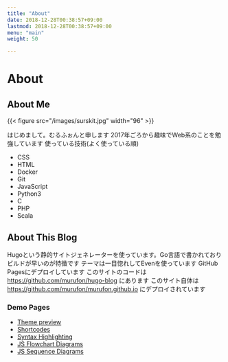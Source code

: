 ```yaml
---
title: "About"
date: 2018-12-28T00:38:57+09:00
lastmod: 2018-12-28T00:38:57+09:00
menu: "main"
weight: 50

---
```


# About
## About Me

{{< figure src="/images/surskit.jpg" width="96" >}}


はじめまして。むるふぉんと申します
2017年ごろから趣味でWeb系のことを勉強しています
使っている技術(よく使っている順)

- CSS
- HTML
- Docker
- Git
- JavaScript
- Python3
- C
- PHP
- Scala

## About This Blog

Hugoという静的サイトジェネレーターを使っています。Go言語で書かれておりビルドが早いのが特徴です
テーマは一目惚れしてEvenを使っています
GitHub Pagesにデプロイしています
このサイトのコードは https://github.com/murufon/hugo-blog にあります
このサイト自体は https://github.com/murufon/murufon.github.io にデプロイされています

### Demo Pages
- [Theme preview](/post/demo/even-preview/)
- [Shortcodes](/post/demo/shortcodes/)
- [Syntax Highlighting](/post/demo/syntax-highlighting/)
- [JS Flowchart Diagrams](/post/demo/js-flowchart-diagrams/)
- [JS Sequence Diagrams](/post/demo/js-sequence-diagrams/)